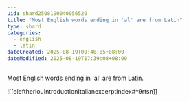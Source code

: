 ```yaml
---
uid: shard2508190040056520
title: "Most English words ending in 'al' are from Latin"
type: shard
categories:
  - english
  - latin
dateCreated: 2025-08-19T00:40:05+08:00
dateModified: 2025-08-19T17:39:08+08:00
---
```

Most English words ending in 'al' are from Latin.

![[eleftheriouIntroductionItalianexcerptindex#^9rtsn]]